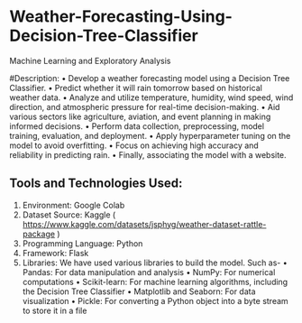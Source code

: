 # Weather-Forecasting-Using-Decision-Tree-Classifier
Machine Learning and Exploratory Analysis

#Description:
•	Develop a weather forecasting model using a Decision Tree Classifier.
•	Predict whether it will rain tomorrow based on historical weather data.
•	Analyze and utilize temperature, humidity, wind speed, wind direction, and atmospheric pressure for real-time decision-making.
•	Aid various sectors like agriculture, aviation, and event planning in making informed decisions.
•	Perform data collection, preprocessing, model training, evaluation, and deployment.
•	Apply hyperparameter tuning on the model to avoid overfitting.
•	Focus on achieving high accuracy and reliability in predicting rain.
•	Finally, associating the model with a website.
##	Tools and Technologies Used:
1.	Environment: Google Colab
2.	Dataset Source: Kaggle
       ( https://www.kaggle.com/datasets/jsphyg/weather-dataset-rattle-package )
3.	Programming Language: Python
4.	Framework: Flask
5.	Libraries: We have used various libraries to build the model. Such as-
•	Pandas: For data manipulation and analysis
•	NumPy: For numerical computations
•	Scikit-learn: For machine learning algorithms, including the Decision Tree Classifier
•	Matplotlib and Seaborn: For data visualization
•	Pickle: For converting a Python object into a byte stream to store it in a file

